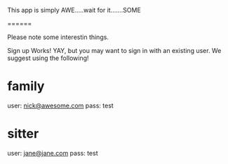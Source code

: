 This app is simply AWE.....wait for it.......SOME

======

Please note some interestin things.

Sign up Works! YAY, but you may want to sign in with an existing user.  We suggest using the following!


family
======

user: nick@awesome.com
pass: test

sitter
======

user: jane@jane.com
pass: test